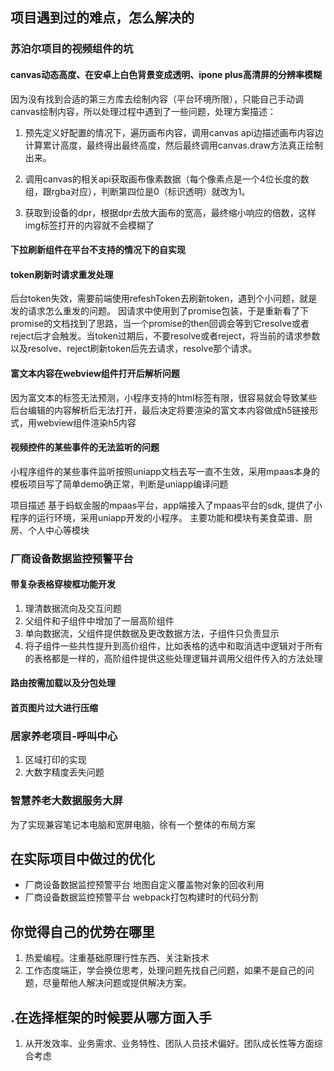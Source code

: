 
## 项目遇到过的难点，怎么解决的

### 苏泊尔项目的视频组件的坑

#### canvas动态高度、在安卓上白色背景变成透明、ipone plus高清屏的分辨率模糊

因为没有找到合适的第三方库去绘制内容（平台环境所限），只能自己手动调canvas绘制内容，所以处理过程中遇到了一些问题，处理方案描述：

1. 预先定义好配置的情况下，遍历画布内容，调用canvas api边描述画布内容边计算累计高度，最终得出最终高度，然后最终调用canvas.draw方法真正绘制出来。

2. 调用canvas的相关api获取画布像素数据（每个像素点是一个4位长度的数组，跟rgba对应），判断第四位是0（标识透明）就改为1。

3. 获取到设备的dpr，根据dpr去放大画布的宽高，最终缩小响应的倍数，这样img标签打开的内容就不会模糊了

#### 下拉刷新组件在平台不支持的情况下的自实现


#### token刷新时请求重发处理
后台token失效，需要前端使用refeshToken去刷新token，遇到个小问题，就是发的请求怎么重发的问题。
因请求中使用到了promise包装，于是重新看了下promise的文档找到了思路，当一个promise的then回调会等到它resolve或者reject后才会触发。当token过期后，不要resolve或者reject，将当前的请求参数以及resolve、reject刷新token后先去请求，resolve那个请求。

#### 富文本内容在webview组件打开后解析问题
因为富文本的标签无法预测，小程序支持的html标签有限，很容易就会导致某些后台编辑的内容解析后无法打开，最后决定将要渲染的富文本内容做成h5链接形式，用webview组件渲染h5内容

#### 视频控件的某些事件的无法监听的问题
小程序组件的某些事件监听按照uniapp文档去写一直不生效，采用mpaas本身的模板项目写了简单demo确正常，判断是uniapp编译问题

项目描述 基于蚂蚁金服的mpaas平台，app端接入了mpaas平台的sdk, 提供了小程序的运行环境，采用uniapp开发的小程序。
主要功能和模块有美食菜谱、厨房、个人中心等模块



### 厂商设备数据监控预警平台
#### 带复杂表格穿梭框功能开发
1. 理清数据流向及交互问题
2. 父组件和子组件中增加了一层高阶组件
3. 单向数据流，父组件提供数据及更改数据方法，子组件只负责显示
4. 将子组件一些共性提升到高价组件，比如表格的选中和取消选中逻辑对于所有的表格都是一样的，高阶组件提供这些处理逻辑并调用父组件传入的方法处理


#### 路由按需加载以及分包处理
#### 首页图片过大进行压缩


### 居家养老项目-呼叫中心
1. 区域打印的实现
2. 大数字精度丢失问题

### 智慧养老大数据服务大屏
为了实现兼容笔记本电脑和宽屏电脑，徐有一个整体的布局方案


## 在实际项目中做过的优化

- 厂商设备数据监控预警平台 地图自定义覆盖物对象的回收利用
- 厂商设备数据监控预警平台 webpack打包构建时的代码分割



## 你觉得自己的优势在哪里
1. 热爱编程。注重基础原理行性东西、关注新技术
2. 工作态度端正，学会换位思考，处理问题先找自己问题，如果不是自己的问题，尽量帮他人解决问题或提供解决方案。        


## .在选择框架的时候要从哪方面入手

1. 从开发效率、业务需求、业务特性、团队人员技术偏好。团队成长性等方面综合考虑
